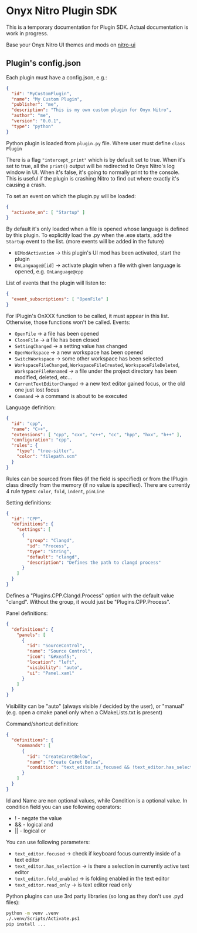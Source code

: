 # Onyx Nitro Plugin SDK

This is a temporary documentation for Plugin SDK. Actual documentation is work in progress.

Base your Onyx Nitro UI themes and mods on [nitro-ui](https://github.com/Bitsaur/nitro-ui)



## Plugin's config.json

Each plugin must have a config.json, e.g.:
```json
{
  "id": "MyCustomPlugin",
  "name": "My Custom Plugin",
  "publisher": "me",
  "description": "This is my own custom plugin for Onyx Nitro",
  "author": "me",
  "version": "0.0.1",
  "type": "python"
}
```

Python plugin is loaded from `plugin.py` file. Where user must define `class Plugin`

There is a flag `"intercept_print"` which is by default set to true. When it's set to true, all the `print()` output will be redirected to Onyx Nitro's log window in UI. When it's false, it's going to normally print to the console. This is useful if the plugin is crashing Nitro to find out where exactly it's causing a crash. 


To set an event on which the plugin.py will be loaded:
```json
{
  "activate_on": [ "Startup" ]
}
```
By default it's only loaded when a file is opened whose language is defined by
this plugin. To explicitly load the .py when the .exe starts,
add the `Startup` event to the list. (more events will be added in the future)

- `UIModActivation` &rarr; this plugin's UI mod has been activated, start the plugin
- `OnLanguage@[id]` &rarr; activate plugin when a file with given language is opened, e.g. `OnLanguage@cpp`


List of events that the plugin will listen to:
```json
{
  "event_subscriptions": [ "OpenFile" ]
}
```
For IPlugin's OnXXX function to be called, it must appear in this list. Otherwise,
those functions won't be called. Events:
- `OpenFile` -> a file has been opened
- `CloseFile` -> a file has been closed
- `SettingChanged` -> a setting value has changed
- `OpenWorkspace` -> a new workspace has been opened
- `SwitchWorkspace` -> some other workspace has been selected
- `WorkspaceFileChanged`, `WorkspaceFileCreated`, `WorkspaceFileDeleted`, `WorkspaceFileRenamed` -> a file under the project directory has been modified, deleted, etc...
- `CurrentTextEditorChanged` -> a new text editor gained focus, or the old one just lost focus
- `Command` -> a command is about to be executed

Language definition:
```json
{
  "id": "cpp",
  "name": "C++",
  "extensions": [ "cpp", "cxx", "c++", "cc", "hpp", "hxx", "h++" ],
  "configuration": "cpp",
  "rules": {
    "type": "tree-sitter",
    "color": "filepath.scm"
  }
}
```
Rules can be sourced from files (if the field is specified) or from the IPlugin class
directly from the memory (if no value is specified). There are currently 4 rule types: `color`, `fold`, `indent`, `pinLine`


Setting definitions:
```json
{
  "id": "CPP",
  "definitions": {
    "settings": [
      {
        "group": "Clangd",
        "id": "Process",
        "type": "String",
        "default": "clangd",
        "description": "Defines the path to clangd process"
      }
    ]
  }
}
```
Defines a "Plugins.CPP.Clangd.Process" option with the default value "clangd".
Without the group, it would just be "Plugins.CPP.Process".

Panel definitions:
```json
{
  "definitions": {
    "panels": [
      {
        "id": "SourceControl",
        "name": "Source Control",
        "icon": "&#xeaf5;",
        "location": "left",
        "visibility": "auto",
        "ui": "Panel.xaml"
      }
    ]
  }
}
```
Visibility can be "auto" (always visible / decided by the user), or "manual" (e.g. open a cmake 
panel only when a CMakeLists.txt is present)

Command/shortcut definition:
```json
{
  "definitions": {
    "commands": [
      {
        "id": "CreateCaretBelow",
        "name": "Create Caret Below",
        "condition": "text_editor.is_focused && !text_editor.has_selection"
      }
    ]
  }
}
```

Id and Name are non optional values, while Condition is a optional value.
In condition field you can use following operators:
- ! - negate the value
- && - logical and
- || - logical or

You can use following parameters:
- `text_editor.focused` &rarr; check if keyboard focus currently inside of a text editor
- `text_editor.has_selection` &rarr; is there a selection in currently active text editor
- `text_editor.fold_enabled` &rarr; is folding enabled in the text editor
- `text_editor.read_only` &rarr; is text editor read only


Python plugins can use 3rd party libraries (so long as they don't use .pyd files):
```bash
python -m venv .venv
./.venv/Scripts/Activate.ps1
pip install ...
```
